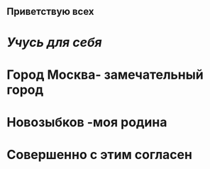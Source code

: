 ## Приветствую всех
# _Учусь для себя_

# Город Москва- замечательный город

# Новозыбков -моя родина

# Совершенно с этим согласен

